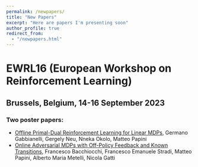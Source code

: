 ```yaml
---
permalink: /newpapers/
title: "New Papers"
excerpt: "Here are papers I'm presenting soon"
author_profile: true
redirect_from: 
  - "/newpapers.html"
---
```


# EWRL16 (European Workshop on Reinforcement Learning)

## Brussels, Belgium, 14-16 September 2023

### Two poster papers:
* [Offline Primal-Dual Reinforcement Learning for Linear MDPs](https://openreview.net/forum?id=t8SdG7Rbf94), Germano Gabbianelli, Gergely Neu, Nneka Okolo, Matteo Papini
* [Online Adversarial MDPs with Off-Policy Feedback and Known Transitions](https://openreview.net/forum?id=CiQ4xSrNns), Francesco Bacchiocchi, Francesco Emanuele Stradi, Matteo Papini, Alberto Maria Metelli, Nicola Gatti

